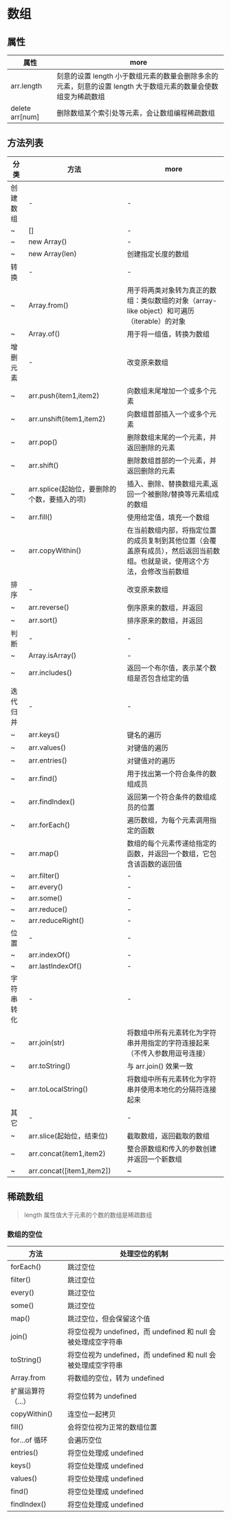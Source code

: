 # 数组

## 属性

| 属性            | more                                                                                                           |
| --------------- | -------------------------------------------------------------------------------------------------------------- |
| arr.length      | 刻意的设置 length 小于数组元素的数量会删除多余的元素，刻意的设置 length 大于数组元素的数量会使数组变为稀疏数组 |
| delete arr[num] | 删除数组某个索引处等元素，会让数组编程稀疏数组                                                                 |

## 方法列表

| 分类       | 方法                                         | more                                                                                                                       |
| ---------- | -------------------------------------------- | -------------------------------------------------------------------------------------------------------------------------- |
| 创建数组   | -                                            | -                                                                                                                          |
| ~          | []                                           | -                                                                                                                          |
| ~          | new Array()                                  | -                                                                                                                          |
| ~          | new Array(len)                               | 创建指定长度的数组                                                                                                         |
| 转换       | -                                            | -                                                                                                                          |
| ~          | Array.from()                                 | 用于将两类对象转为真正的数组：类似数组的对象（array-like object）和可遍历（iterable）的对象                                |
| ~          | Array.of()                                   | 用于将一组值，转换为数组                                                                                                   |
| 增删元素   | -                                            | 改变原来数组                                                                                                               |
| ~          | arr.push(item1,item2)                        | 向数组末尾增加一个或多个元素                                                                                               |
| ~          | arr.unshift(item1,item2)                     | 向数组首部插入一个或多个元素                                                                                               |
| ~          | arr.pop()                                    | 删除数组末尾的一个元素，并返回删除的元素                                                                                   |
| ~          | arr.shift()                                  | 删除数组首部的一个元素，并返回删除的元素                                                                                   |
| ~          | arr.splice(起始位，要删除的个数，要插入的项) | 插入、删除、替换数组元素,返回一个被删除/替换等元素组成的数组                                                               |
| ~          | arr.fill()                                   | 使用给定值，填充一个数组                                                                                                   |
| ~          | arr.copyWithin()                             | 在当前数组内部，将指定位置的成员复制到其他位置（会覆盖原有成员），然后返回当前数组。也就是说，使用这个方法，会修改当前数组 |
| 排序       | -                                            | 改变原来数组                                                                                                               |
| ~          | arr.reverse()                                | 倒序原来的数组，并返回                                                                                                     |
| ~          | arr.sort()                                   | 排序原来的数组，并返回                                                                                                     |
| 判断       | -                                            | -                                                                                                                          |
| ~          | Array.isArray()                              | -                                                                                                                          |
| ~          | arr.includes()                               | 返回一个布尔值，表示某个数组是否包含给定的值                                                                               |
| 迭代归并   | -                                            | -                                                                                                                          |
| ~          | arr.keys()                                   | 键名的遍历                                                                                                                 |
| ~          | arr.values()                                 | 对键值的遍历                                                                                                               |
| ~          | arr.entries()                                | 对键值对的遍历                                                                                                             |
| ~          | arr.find()                                   | 用于找出第一个符合条件的数组成员                                                                                           |
| ~          | arr.findIndex()                              | 返回第一个符合条件的数组成员的位置                                                                                         |
| ~          | arr.forEach()                                | 遍历数组，为每个元素调用指定的函数                                                                                         |
| ~          | arr.map()                                    | 数组的每个元素传递给指定的函数，并返回一个数组，它包含该函数的返回值                                                       |
| ~          | arr.filter()                                 | -                                                                                                                          |
| ~          | arr.every()                                  | -                                                                                                                          |
| ~          | arr.some()                                   | -                                                                                                                          |
| ~          | arr.reduce()                                 | -                                                                                                                          |
| ~          | arr.reduceRight()                            | -                                                                                                                          |
| 位置       | -                                            | -                                                                                                                          |
| ~          | arr.indexOf()                                | -                                                                                                                          |
| ~          | arr.lastIndexOf()                            | -                                                                                                                          |
| 字符串转化 | -                                            | -                                                                                                                          |
| ~          | arr.join(str)                                | 将数组中所有元素转化为字符串并用指定的字符连接起来（不传入参数用逗号连接）                                                 |
| ~          | arr.toString()                               | 与 arr.join() 效果一致                                                                                                     |
| ~          | arr.toLocalString()                          | 将数组中所有元素转化为字符串并使用本地化的分隔符连接起来                                                                   |
| 其它       | -                                            | -                                                                                                                          |
| ~          | arr.slice(起始位，结束位)                    | 截取数组，返回截取的数组                                                                                                   |
| ~          | arr.concat(item1,item2)                      | 整合原数组和传入的参数创建并返回一个新数组                                                                                 |
| ~          | arr.concat([item1,item2])                    | ~                                                                                                                          |

## 稀疏数组

> length 属性值大于元素的个数的数组是稀疏数组

### 数组的空位

| 方法              | 处理空位的机制                                                |
| ----------------- | ------------------------------------------------------------- |
| forEach()         | 跳过空位                                                      |
| filter()          | 跳过空位                                                      |
| every()           | 跳过空位                                                      |
| some()            | 跳过空位                                                      |
| map()             | 跳过空位，但会保留这个值                                      |
| join()            | 将空位视为 undefined，而 undefined 和 null 会被处理成空字符串 |
| toString()        | 将空位视为 undefined，而 undefined 和 null 会被处理成空字符串 |
| Array.from        | 将数组的空位，转为 undefined                                  |
| 扩展运算符（...） | 将空位转为 undefined                                          |
| copyWithin()      | 连空位一起拷贝                                                |
| fill()            | 会将空位视为正常的数组位置                                    |
| for...of 循环     | 会遍历空位                                                    |
| entries()         | 将空位处理成 undefined                                        |
| keys()            | 将空位处理成 undefined                                        |
| values()          | 将空位处理成 undefined                                        |
| find()            | 将空位处理成 undefined                                        |
| findIndex()       | 将空位处理成 undefined                                        |
